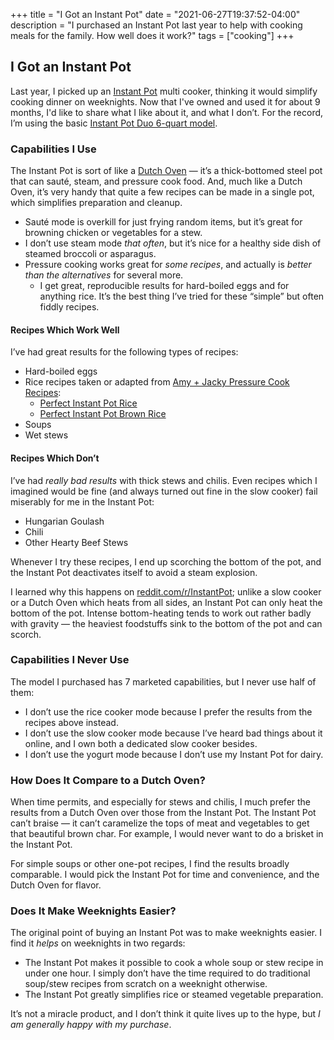 +++
title = "I Got an Instant Pot"
date = "2021-06-27T19:37:52-04:00"
description = "I purchased an Instant Pot last year to help with cooking meals for the family. How well does it work?"
tags = ["cooking"]
+++

## I Got an Instant Pot

Last year, I picked up an [Instant Pot](https://en.wikipedia.org/wiki/Instant_Pot) multi cooker, thinking it would simplify cooking dinner on weeknights. Now that I've owned and used it for about 9 months, I'd like to share what I like about it, and what I don’t. For the record, I’m using the basic [Instant Pot Duo 6-quart model](https://amazon.com/dp/B00FLYWNYQ/).

### Capabilities I Use

The Instant Pot is sort of like a [Dutch Oven](https://en.wikipedia.org/wiki/Dutch_oven) — it’s a thick-bottomed steel pot that can sauté, steam, and pressure cook food. And, much like a Dutch Oven, it’s very handy that quite a few recipes can be made in a single pot, which simplifies preparation and cleanup.

- Sauté mode is overkill for just frying random items,
  but it’s great for browning chicken or vegetables for a stew.
- I don’t use steam mode _that often_,
  but it’s nice for a healthy side dish of steamed broccoli or asparagus.
- Pressure cooking works great for _some recipes_,
  and actually is _better than the alternatives_ for several more.
  - I get great, reproducible results for hard-boiled eggs and for anything rice.
    It’s the best thing I’ve tried for these “simple” but often fiddly recipes.

#### Recipes Which Work Well

I’ve had great results for the following types of recipes:

- Hard-boiled eggs
- Rice recipes taken or adapted from [Amy + Jacky Pressure Cook Recipes](https://www.pressurecookrecipes.com/):
  - [Perfect Instant Pot Rice](https://www.pressurecookrecipes.com/instant-pot-rice/#recipe)
  - [Perfect Instant Pot Brown Rice](https://www.pressurecookrecipes.com/instant-pot-brown-rice/#recipe)
- Soups
- Wet stews

#### Recipes Which Don’t

I’ve had _really bad results_ with thick stews and chilis.
Even recipes which I imagined would be fine
(and always turned out fine in the slow cooker)
fail miserably for me in the Instant Pot:

- Hungarian Goulash
- Chili
- Other Hearty Beef Stews

Whenever I try these recipes, I end up scorching the bottom of the pot,
and the Instant Pot deactivates itself to avoid a steam explosion.

I learned why this happens on
[reddit.com/r/InstantPot](https://reddit.com/r/InstantPot);
unlike a slow cooker or a Dutch Oven which heats from all sides,
an Instant Pot can only heat the bottom of the pot.
Intense bottom-heating tends to work out rather badly with gravity —
the heaviest foodstuffs sink to the bottom of the pot and can scorch.

### Capabilities I Never Use

The model I purchased has 7 marketed capabilities,
but I never use half of them:

- I don’t use the rice cooker mode because
  I prefer the results from the recipes above instead.
- I don’t use the slow cooker mode because I’ve heard
  bad things about it online,
  and I own both a dedicated slow cooker besides.
- I don’t use the yogurt mode because I don’t use my Instant Pot for dairy.

### How Does It Compare to a Dutch Oven?

When time permits, and especially for stews and chilis,
I much prefer the results from a Dutch Oven over those
from the Instant Pot. The Instant Pot can’t braise —
it can’t caramelize the tops of meat and vegetables to
get that beautiful brown char. For example, I would never
want to do a brisket in the Instant Pot.

For simple soups or other one-pot recipes, I find the results
broadly comparable. I would pick the Instant Pot for time and
convenience, and the Dutch Oven for flavor.

### Does It Make Weeknights Easier?

The original point of buying an Instant Pot was to make weeknights
easier. I find it _helps_ on weeknights in two regards:

- The Instant Pot makes it possible to cook a whole soup
  or stew recipe in under one hour. I simply don’t have the time
  required to do traditional soup/stew recipes from scratch on a weeknight otherwise.
- The Instant Pot greatly simplifies rice or steamed vegetable preparation. 

It’s not a miracle product, and I don’t think it quite lives up to the hype,
but _I am generally happy with my purchase_.
